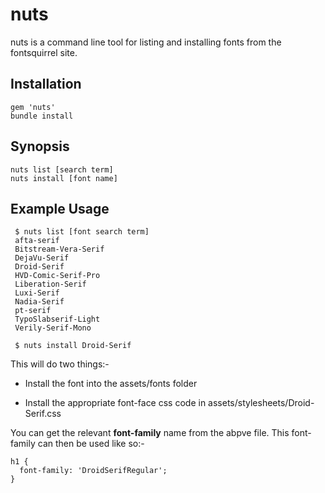 nuts
====

nuts is a command line tool for listing and installing fonts from the fontsquirrel site.

Installation
------------

    gem 'nuts'
    bundle install

Synopsis
--------

    nuts list [search term]
    nuts install [font name]

Example Usage
-------------

     $ nuts list [font search term]
     afta-serif
     Bitstream-Vera-Serif
     DejaVu-Serif
     Droid-Serif
     HVD-Comic-Serif-Pro
     Liberation-Serif
     Luxi-Serif
     Nadia-Serif
     pt-serif
     TypoSlabserif-Light
     Verily-Serif-Mono

     $ nuts install Droid-Serif

This will do two things:-

* Install the font into the assets/fonts folder

* Install the appropriate font-face css code in assets/stylesheets/Droid-Serif.css

You can get the relevant **font-family** name from the abpve file.  This font-family can then be used like so:-

    h1 {
      font-family: 'DroidSerifRegular';
    } 
